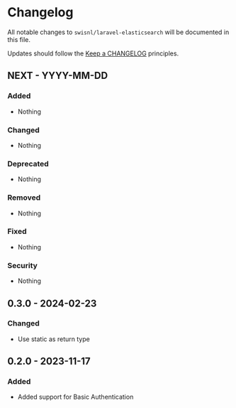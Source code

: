 # Changelog

All notable changes to `swisnl/laravel-elasticsearch` will be documented in this file.

Updates should follow the [Keep a CHANGELOG](https://keepachangelog.com/) principles.

## NEXT - YYYY-MM-DD

### Added
- Nothing

### Changed
- Nothing

### Deprecated
- Nothing

### Removed
- Nothing

### Fixed
- Nothing

### Security
- Nothing

## 0.3.0 - 2024-02-23

### Changed

- Use static as return type

## 0.2.0 - 2023-11-17

### Added

- Added support for Basic Authentication
